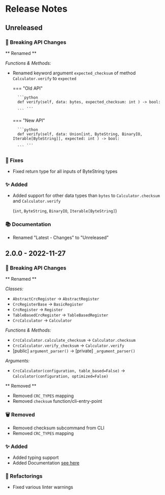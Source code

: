 # Release Notes

## Unreleased 

### 🚨 Breaking API Changes 

** Renamed **

*Functions & Methods:*

* Renamed keyword argument `expected_checksum` of method `Calculator.verify` to `expected`

    === "Old API"

        ```python
        def verify(self, data: bytes, expected_checksum: int ) -> bool:
            ...
        ```
      
    === "New API"
      
        ```python
        def verify(self, data: Union[int, ByteString, BinaryIO, Iterable[ByteString]], expected: int ) -> bool:
            ...
        ```
 
### 🐛 Fixes
* Fixed return type for all inputs of ByteString types

### ✨ Added
* Added support for other data types than `bytes` to `Calculator.checksum` and `Calculator.verify`
 
     (`int`, `ByteString`, `BinaryIO`, `Iterable[ByteString]`)

### 📚 Documentation
* Renamed "Latest - Changes" to "Unreleased"
 

## 2.0.0 - 2022-11-27

### 🚨 Breaking API Changes 

** Renamed **

*Classes:*

* `AbstractCrcRegister` -> `AbstractRegister`
* `CrcRegisterBase` -> `BasicRegister`
* `CrcRegister` -> `Register`
* `TableBasedCrcRegister` -> `TableBasedRegister`
* `CrcCalculator` -> `Calculator`


*Functions & Methods:*

* `CrcCalculator.calculate_checksum` -> `Calculator.checksum`
* `CrcCalculator.verify_checksum` -> `Calculator.verify`
* \[public\] `argument_parser()` -> \[private\] `_argument_parser()`

*Arguments:*

* `CrcCalculator(configuration, table_based=False)` -> `Calculator(configuration, optimized=False)`

** Removed **

* Removed `CRC_TYPES` mapping
* Removed `checksum` function/cli-entry-point

### 🗑 Removed
* Removed checksum subcommand from CLI
* Removed `CRC_TYPES` mapping

### ✨ Added
* Added typing support
* Added Documentation [see here](https://nicoretti.github.io/crc)

### 🔧 Refactorings
* Fixed various linter warnings
